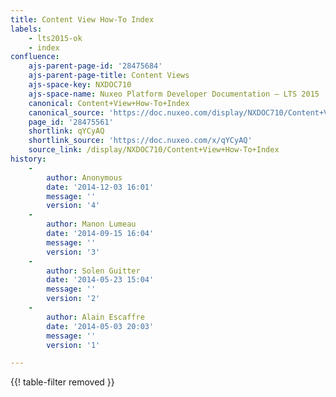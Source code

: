 ```yaml
---
title: Content View How-To Index
labels:
    - lts2015-ok
    - index
confluence:
    ajs-parent-page-id: '28475684'
    ajs-parent-page-title: Content Views
    ajs-space-key: NXDOC710
    ajs-space-name: Nuxeo Platform Developer Documentation — LTS 2015
    canonical: Content+View+How-To+Index
    canonical_source: 'https://doc.nuxeo.com/display/NXDOC710/Content+View+How-To+Index'
    page_id: '28475561'
    shortlink: qYCyAQ
    shortlink_source: 'https://doc.nuxeo.com/x/qYCyAQ'
    source_link: /display/NXDOC710/Content+View+How-To+Index
history:
    - 
        author: Anonymous
        date: '2014-12-03 16:01'
        message: ''
        version: '4'
    - 
        author: Manon Lumeau
        date: '2014-09-15 16:04'
        message: ''
        version: '3'
    - 
        author: Solen Guitter
        date: '2014-05-23 15:04'
        message: ''
        version: '2'
    - 
        author: Alain Escaffre
        date: '2014-05-03 20:03'
        message: ''
        version: '1'

---
```

{{! table-filter removed }}